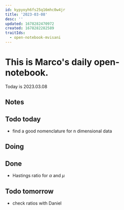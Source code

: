 ```yaml
---
id: kypyoyh6fs25q16mhc0w4jr
title: '2023-03-08'
desc: ''
updated: 1678282470972
created: 1678282282589
traitIds:
  - open-notebook-mvisani
---
```

# This is Marco's daily open-notebook.

Today is 2023.03.08


## Notes

## Todo today
* find a good nomenclature for n dimensional data

## Doing


## Done
* Hastings ratio for $\alpha$ and $\mu$


## Todo tomorrow
* check ratios with Daniel